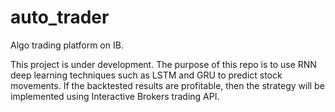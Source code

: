 # auto_trader
Algo trading platform on IB.

This project is under development.  The purpose of this repo is to use RNN deep learning techniques such as LSTM and GRU to predict stock movements.  If the backtested results are profitable, then the strategy will be implemented using Interactive Brokers trading API.
